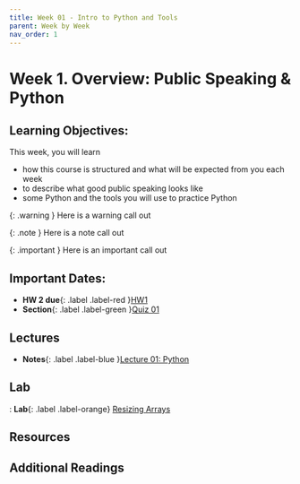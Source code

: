 ```yaml
---
title: Week 01 - Intro to Python and Tools
parent: Week by Week
nav_order: 1
---
```

# Week 1. Overview: Public Speaking & Python

## Learning Objectives:
This week, you will learn

* how this course is structured and what will be expected from you each week
* to describe what good public speaking looks like
* some Python and the tools you will use to practice Python

{: .warning }
Here is a warning call out

{: .note }
Here is a note call out

{: .important }
Here is an important call out

## Important Dates:
*  **HW 2 due**{: .label .label-red }[HW1](#)
*  **Section**{: .label .label-green }[Quiz 01](#)

## Lectures
*  **Notes**{: .label .label-blue }[Lecture 01: Python](#)

## Lab
: **Lab**{: .label .label-orange} [Resizing Arrays](#)

## Resources

## Additional Readings

